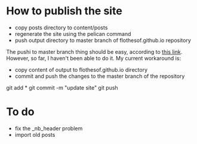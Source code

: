How to publish the site
=======================

- copy posts directory to content/posts
- regenerate the site using the pelican command
- push output directory to master branch of flothesof.github.io repository

The pushi to master branch thing should be easy, according to [this link](http://docs.getpelican.com/en/3.3.0/tips.html). 
However, so far, I haven't been able to do it. My current workaround is:

- copy content of output to flothesof.github.io directory
- commit and push the changes to the master branch of the repository

git add *
git commit -m "update site"
git push 


To do
=====

- fix the _nb_header problem
- import old posts
